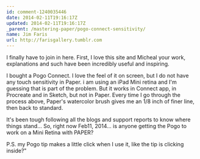 ```yaml
---
id: comment-1240035446
date: 2014-02-11T19:16:17Z
updated: 2014-02-11T19:16:17Z
_parent: /mastering-paper/pogo-connect-sensitivity/
name: Jim Faris
url: http://farisgallery.tumblr.com
---
```


I finally have to join in here. First, I love this site and Micheal your
work, explanations and such have been incredibly useful and inspiring.

I bought a Pogo Connect. I love the feel of it on screen, but I do not have any touch sensitivity
in Paper. i am using an iPad Mini retina and I'm guessing that is part of the problem.
But it works in Connect app, in Procreate and in Sketch, but not in Paper. Every
time I go through the process above, Paper's watercolor brush gives me an 1/8 inch
of finer line, then back to standard.

It's been tough following all the blogs
and support reports to know where things stand... So, right now Feb11, 2014... is
anyone getting the Pogo to work on a Mini Retina with PAPER?

P.S. my Pogo tip makes a little click when I use it, like the tip is clicking inside?"

